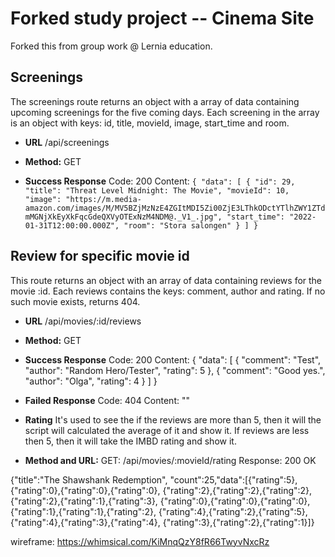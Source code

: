 # Forked study project -- Cinema Site
Forked this from group work @ Lernia education.

## Screenings

The screenings route returns an object with a array of data containing upcoming screenings for the five coming days. Each screening in the array is an object with keys: id, title, movieId, image, start_time and room.

- **URL**
  /api/screenings

- **Method:**
  GET

- **Success Response**
  Code: 200
  Content: `{ "data": [ { "id": 29, "title": "Threat Level Midnight: The Movie", "movieId": 10, "image": "https://m.media- amazon.com/images/M/MV5BZjMzNzE4ZGItMDI5Zi00ZjE3LThkODctYTlhZWY1ZTdmMGNjXkEyXkFqcGdeQXVyOTExNzM4NDM@._V1_.jpg", "start_time": "2022-01-31T12:00:00.000Z", "room": "Stora salongen" } ] }`


## Review for specific movie id

This route returns an object with an array of data containing reviews for the movie :id. Each reviews contains the keys: comment, author and rating. 
If no such movie exists, returns 404.

  - **URL**
  /api/movies/:id/reviews

  - **Method:**
  GET

  - **Success Response**
  Code: 200
  Content: {
    "data": [
      {
        "comment": "Test",
        "author": "Random Hero/Tester",
        "rating": 5
      },
      {
        "comment": "Good yes.",
        "author": "Olga",
        "rating": 4
      }
    ]
  }

  - **Failed Response**
  Code: 404
  Content: ""


- **Rating**
It's used to see the if the reviews are more than 5, then it will the script will calculated the average of it and show it.
If reviews are less then 5, then it will take the IMBD rating and show it. 

- **Method and URL:**
GET: /api/movies/:movieId/rating
Response: 200 OK

{"title":"The Shawshank Redemption",
"count":25,"data":[{"rating":5},
{"rating":0},{"rating":0},{"rating":0},
{"rating":2},{"rating":2},{"rating":2},
{"rating":2},{"rating":1},{"rating":3},
{"rating":0},{"rating":0},{"rating":0},
{"rating":1},{"rating":1},{"rating":2},
{"rating":4},{"rating":2},{"rating":5},
{"rating":4},{"rating":3},{"rating":4},
{"rating":3},{"rating":2},{"rating":1}]}

wireframe: https://whimsical.com/KiMnqQzY8fR66TwyvNxcRz

